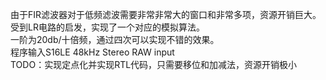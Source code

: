由于FIR滤波器对于低频滤波需要非常非常大的窗口和非常多项，资源开销巨大。  
受到LR电路的启发，实现了一个对应的模拟算法。  
一阶为20db/十倍频，通过四次可以实现不错的效果。  
程序输入S16LE 48kHz Stereo RAW input  
TODO：实现定点化并实现RTL代码，只需要移位和加减法，资源开销极小
